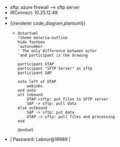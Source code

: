 - sftp:   azure firewall --> sftp server
- IRConnect: 10.25.12.49
-
- {{renderer code_diagram,plantuml}}
	- ```plantuml
	  @startuml
	  !theme materia-outline
	  hide footbox
	  'autonumber
	  ' The only difference between actor
	  'and participant is the drawing
	  
	  participant UTAP
	  participant "SFTP Server" as sftp
	  participant SAP
	  
	  note left of UTAP
	      webjobs
	  end note
	  alt Inbound
	      UTAP->sftp: put files to SFTP server
	      SAP -> sftp: pull data
	  else outbound
	      SAP -> sftp: put data
	      UTAP -> sftp: pull files and processing
	  end
	  
	  @enduml
	  ```
- | Password: Labour@18989 |
